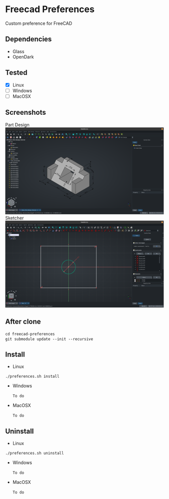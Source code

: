 # Freecad Preferences

Custom preference for FreeCAD

## Dependencies

- Glass
- OpenDark

## Tested

- [x] Linux
- [ ] Windows
- [ ] MacOSX

## Screenshots

Part Design
![Part Design](assets/screenshot-partdesign.png)
Sketcher
![Sketcher](assets/screenshot-sketcher.png)

## After clone

```shell
cd freecad-preferences
git submodule update --init --recursive
```

## Install

- Linux

```shell
./preferences.sh install
```

- Windows

  `To do`

- MacOSX

  `To do`

## Uninstall

- Linux

```shell
./preferences.sh uninstall
```

- Windows

  `To do`

- MacOSX

  `To do`
